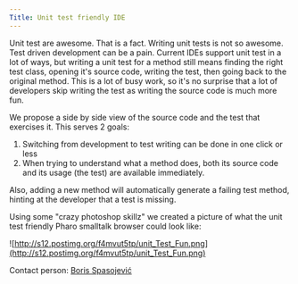 ```yaml
---
Title: Unit test friendly IDE
---
```


Unit test are awesome. That is a fact. Writing unit tests is not so awesome. Test driven development can be a pain. Current IDEs support unit test in a lot of ways, but writing a unit test for a method still means finding the right test class, opening it's source code, writing the test, then going back to the original method. This is a lot of busy work, so it's no surprise that a lot of developers skip writing the test as writing the source code is much more fun. 

We propose a side by side view of the source code and the test that exercises it. This serves 2 goals:

1. Switching from development to test writing can be done in one click or less
2. When trying to understand what a method does, both its source code and its usage (the test) are available immediately.

Also, adding a new method will automatically generate a failing test method, hinting at the developer that a test is missing.

Using some "crazy photoshop skillz" we created a picture of what the unit test friendly Pharo smalltalk browser could look like:

![http://s12.postimg.org/f4mvut5tp/unit_Test_Fun.png](http://s12.postimg.org/f4mvut5tp/unit_Test_Fun.png)

Contact person:
[Boris Spasojević](%base_url%/staff/Boris-Spasojevic)
